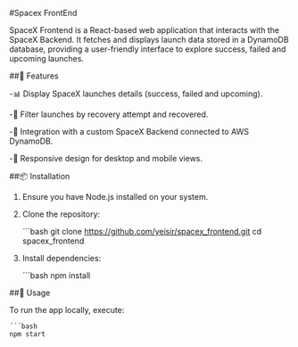#Spacex FrontEnd

SpaceX Frontend is a React-based web application that interacts with the SpaceX Backend. It fetches and displays launch data stored in a DynamoDB database, providing a user-friendly interface to explore success, failed and upcoming launches.

##🌟 Features

-📊 Display SpaceX launches details (success, failed and upcoming).

-🔎 Filter launches by recovery attempt and recovered.

-🔗 Integration with a custom SpaceX Backend connected to AWS DynamoDB.

-📱 Responsive design for desktop and mobile views.

##📦 Installation

1. Ensure you have Node.js installed on your system.

2. Clone the repository:

    ´´´bash
    git clone https://github.com/yeisir/spacex_frontend.git
    cd spacex_frontend

3. Install dependencies:

     ´´´bash
    npm install

##🚀 Usage

To run the app locally, execute:

    ´´´bash
    npm start
